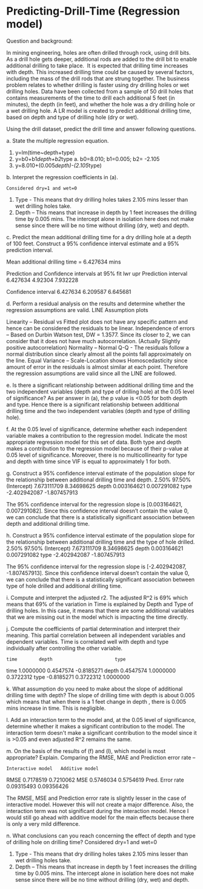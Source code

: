 # Predicting-Drill-Time (Regression model)

Question and background:

In mining engineering, holes are often drilled through rock, using drill bits. As a drill hole gets deeper, additional rods are added to the drill bit to enable additional drilling to take place.  It is expected that drilling time increases with depth. This increased drilling time could be caused by several factors, including the mass of the drill rods that are strung together. The business problem relates to whether drilling is faster using dry drilling holes or wet drilling holes. Data have been collected from a sample of 50 drill holes that contains measurements of the time to drill each additional 5 feet (in minutes), the depth (in feet), and whether the hole was a dry drilling hole or a wet drilling hole. A LR model is created to predict additional drilling time, based on depth and type of drilling hole (dry or wet).


Using the drill dataset, predict the drill time and answer following questions.


a. State the multiple regression equation.

1.	y=lm(time~depth+type)
2.	y=b0+b1*depth+b2*type
a.	b0=8.010; b1=0.005; b2= -2.105
3.	y=8.010+(0.005*depth)-(2.105*type)
 

b. Interpret the regression coefficients in (a).

    Considered dry=1 and wet=0
1.	Type - This means that dry drilling holes takes 2.105 mins lesser than wet drilling holes take.
2.	Depth – This means that increase in depth by 1 feet increases the drilling time by 0.005 mins.
The intercept alone in isolation here does not make sense since there will be no time without drilling (dry, wet) and depth.

c. Predict the mean additional drilling time for a dry drilling hole at a depth of 100 feet. Construct 
a 95% confidence interval estimate and a 95% prediction interval.

Mean additional drilling time = 6.427634 mins

Prediction and Confidence intervals at 95%
	fit     	lwr      	upr
Prediction interval	6.427634	4.92304	7.932228

Confidence interval	6.427634	6.209587	6.645681



d. Perform a residual analysis on the results and determine whether the regression assumptions are valid.
LINE Assumption plots 
 

Linearity – Residual vs Fitted plot does not have any specific pattern and hence can be considered the residuals to be linear.
Independence of errors – Based on Durbin Watson test, DW = 1.3577. Since its closer to 2, we can consider that it does not have much autocorrelation. (Actually Slightly positive autocorrelation)
Normality – Normal Q-Q - The residuals follow a normal distribution since clearly almost all the points fall approximately on the line.
Equal Variance – Scale-Location shows Homoscedasticity since amount of error in the residuals is almost similar at each point.
Therefore the regression assumptions are valid since all the LINE are followed. 

e. Is there a significant relationship between additional drilling time and the two independent variables (depth and type of drilling hole) at the 0.05 level of significance?
As per answer in (a), the p value is <0.05 for both depth and type. Hence there is a significant relationship between additional drilling time and the two independent variables (depth and type of drilling hole).

f. At the 0.05 level of significance, determine whether each independent variable makes a contribution to the regression model. Indicate the most appropriate regression model for this set of data.
Both type and depth makes a contribution to the regression model because of their p-value at 0.05 level of significance. Moreover, there is no multicollinearity for type and depth with time since VIF is equal to approximately 1 for both. 

g. Construct a 95% confidence interval estimate of the population slope for the relationship between additional drilling time and depth.
 	2.50%	97.50%
(Intercept)	7.673111709	8.34698625
depth	0.003164621	0.007291082
type	-2.402942087	-1.807457913

The 95% confidence interval for the regression slope is [0.003164621, 0.007291082]. Since this confidence interval doesn’t contain the value 0, we can conclude that there is a statistically significant association between depth and additional drilling time.

h. Construct a 95% confidence interval estimate of the population slope for the relationship between additional drilling time and the type of hole drilled.
 	2.50%	97.50%
(Intercept)	7.673111709	8.34698625
depth	0.003164621	0.007291082
type	-2.402942087	-1.807457913
		

The 95% confidence interval for the regression slope is [-2.402942087, -1.807457913]. Since this confidence interval doesn’t contain the value 0, we can conclude that there is a statistically significant association between type of hole drilled and additional drilling time.

i. Compute and interpret the adjusted r2.
The adjusted R^2 is 69% which means that 69% of the variation in Time is explained by Depth and Type of drilling holes. In this case, it means that there are some additional variables that we are missing out in the model which is impacting the time directly.

j. Compute the coefficients of partial determination and interpret their meaning.
This partial correlation between all independent variables and dependent variables. Time is correlated well with depth and type individually after controlling the other variable.

	time     	depth       	            type
time   	1.0000000	0.4547574	-0.8185271
depth  	0.4547574	1.0000000	0.3722312
type  	-0.8185271	0.3722312	1.0000000

k. What assumption do you need to make about the slope of additional drilling time with depth?
The slope of drilling time with depth is about 0.005 which means that when there is a 1 feet change in depth , there is 0.005 mins increase in time. This is negligible.

l. Add an interaction term to the model and, at the 0.05 level of significance, determine whether it makes a significant contribution to the model.
The interaction term doesn't make a significant contribution to the model since it is >0.05 and even adjusted R^2 remains the same. 
 

m. On the basis of the results of (f) and (l), which model is most appropriate? Explain.
Comparing the RMSE, MAE and Prediction error rate – 

	Interactive model	Additive model
RMSE	0.7178519	0.7210062
MSE	0.5746034	0.5754619
Pred. Error rate	0.09315493	0.09356426

The RMSE, MSE and Prediction error rate is slightly lesser in the case of interactive model. However this will not create a major difference. Also, the interaction term was not significant during the interaction model. Hence I would still go ahead with additive model for the main effects because there is only a very mild difference.

n. What conclusions can you reach concerning the effect of depth and type of drilling hole on drilling time?
Considered dry=1 and wet=0
1.	Type - This means that dry drilling holes takes 2.105 mins lesser than wet drilling holes take.
2.	Depth – This means that increase in depth by 1 feet increases the drilling time by 0.005 mins.
The intercept alone in isolation here does not make sense since there will be no time without drilling (dry, wet) and depth.





